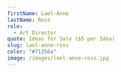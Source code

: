 ```yaml
---
firstName: Lael-Anne
lastName: Ross
role:
  - Art Director
quote: Ideas for Sale ($5 per Idea)
slug: lael-anne-ross
color: "#71356a"
image: /images/lael-anne-ross.jpg
---
```

